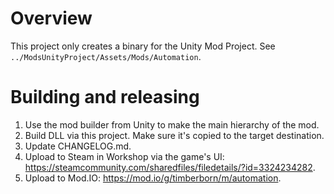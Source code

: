 # Overview

This project only creates a binary for the Unity Mod Project. See `../ModsUnityProject/Assets/Mods/Automation`.

# Building and releasing

1. Use the mod builder from Unity to make the main hierarchy of the mod.
2. Build DLL via this project. Make sure it's copied to the target destination.
3. Update CHANGELOG.md.
4. Upload to Steam in Workshop via the game's UI: https://steamcommunity.com/sharedfiles/filedetails/?id=3324234282.
5. Upload to Mod.IO: https://mod.io/g/timberborn/m/automation.
